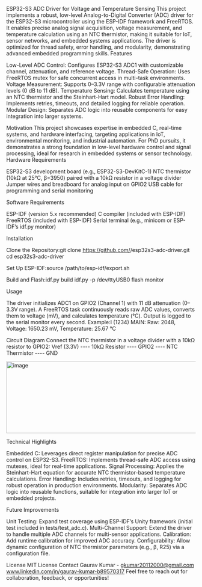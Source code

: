 ESP32-S3 ADC Driver for Voltage and Temperature Sensing
This project implements a robust, low-level Analog-to-Digital Converter (ADC) driver for the ESP32-S3 microcontroller using the ESP-IDF framework and FreeRTOS. It enables precise analog signal acquisition, voltage measurement, and temperature calculation using an NTC thermistor, making it suitable for IoT, sensor networks, and embedded systems applications. The driver is optimized for thread safety, error handling, and modularity, demonstrating advanced embedded programming skills.
Features

Low-Level ADC Control: Configures ESP32-S3 ADC1 with customizable channel, attenuation, and reference voltage.
Thread-Safe Operation: Uses FreeRTOS mutex for safe concurrent access in multi-task environments.
Voltage Measurement: Supports 0–3.3V range with configurable attenuation levels (0 dB to 11 dB).
Temperature Sensing: Calculates temperature using an NTC thermistor and the Steinhart-Hart model.
Robust Error Handling: Implements retries, timeouts, and detailed logging for reliable operation.
Modular Design: Separates ADC logic into reusable components for easy integration into larger systems.

Motivation
This project showcases expertise in embedded C, real-time systems, and hardware interfacing, targeting applications in IoT, environmental monitoring, and industrial automation. For PhD pursuits, it demonstrates a strong foundation in low-level hardware control and signal processing, ideal for research in embedded systems or sensor technology.
Hardware Requirements

ESP32-S3 development board (e.g., ESP32-S3-DevKitC-1)
NTC thermistor (10kΩ at 25°C, β=3950) paired with a 10kΩ resistor in a voltage divider
Jumper wires and breadboard for analog input on GPIO2
USB cable for programming and serial monitoring

Software Requirements

ESP-IDF (version 5.x recommended)
C compiler (included with ESP-IDF)
FreeRTOS (included with ESP-IDF)
Serial terminal (e.g., minicom or ESP-IDF’s idf.py monitor)

Installation

Clone the Repository:git clone https://github.com/<your-username>/esp32s3-adc-driver.git
cd esp32s3-adc-driver


Set Up ESP-IDF:source /path/to/esp-idf/export.sh


Build and Flash:idf.py build
idf.py -p /dev/ttyUSB0 flash monitor



Usage

The driver initializes ADC1 on GPIO2 (Channel 1) with 11 dB attenuation (0–3.3V range).
A FreeRTOS task continuously reads raw ADC values, converts them to voltage (mV), and calculates temperature (°C).
Output is logged to the serial monitor every second. Example:I (1234) MAIN: Raw: 2048, Voltage: 1650.23 mV, Temperature: 25.67 °C



Circuit Diagram
Connect the NTC thermistor in a voltage divider with a 10kΩ resistor to GPIO2:
Vref (3.3V) ---- 10kΩ Resistor ---- GPIO2 ---- NTC Thermistor ---- GND



<img width="834" height="191" alt="image" src="https://github.com/user-attachments/assets/85bc81c3-5000-4c21-a8f9-9a18dabf0672" />




Technical Highlights

Embedded C: Leverages direct register manipulation for precise ADC control on ESP32-S3.
FreeRTOS: Implements thread-safe ADC access using mutexes, ideal for real-time applications.
Signal Processing: Applies the Steinhart-Hart equation for accurate NTC thermistor-based temperature calculations.
Error Handling: Includes retries, timeouts, and logging for robust operation in production environments.
Modularity: Separates ADC logic into reusable functions, suitable for integration into larger IoT or embedded projects.

Future Improvements

Unit Testing: Expand test coverage using ESP-IDF’s Unity framework (initial test included in tests/test_adc.c).
Multi-Channel Support: Extend the driver to handle multiple ADC channels for multi-sensor applications.
Calibration: Add runtime calibration for improved ADC accuracy.
Configurability: Allow dynamic configuration of NTC thermistor parameters (e.g., β, R25) via a configuration file.


License
MIT License
Contact
Gaurav Kumar - gkumar20112000@gmail.com  www.linkedin.com/in/gaurav-kumar-b89570317
Feel free to reach out for collaboration, feedback, or opportunities!

